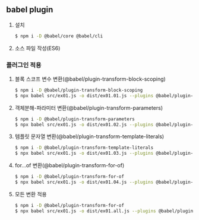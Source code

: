 ## babel plugin
1. 설치
   ```bash
   $ npm i -D @babel/core @babel/cli
   ```

2. 소스 파일 작성(ES6)

### 플러그인 적용
1. 블록 스코프 변수 변환(@babel/plugin-transform-block-scoping)

   ```bash
   $ npm i -D @babel/plugin-transform-block-scoping
   $ npx babel src/ex01.js -o dist/ex01.01.js --plugins @babel/plugin-transform-block-scoping
   ```

2. 객체분해-파라미터 변환(@babel/plugin-transform-parameters)

   ```bash
   $ npm i -D @babel/plugin-transform-parameters
   $ npx babel src/ex01.js -o dist/ex01.02.js --plugins @babel/plugin-transform-parameters
   ```

3. 템플릿 문자열 변환(@babel/plugin-transform-template-literals)

   ```bash
   $ npm i -D @babel/plugin-transform-template-literals
   $ npx babel src/ex01.js -o dist/ex01.03.js --plugins @babel/plugin-transform-template-literals
   ```

4. for...of 변환(@babel/plugin-transform-for-of)

   ```bash
   $ npm i -D @babel/plugin-transform-for-of
   $ npx babel src/ex01.js -o dist/ex01.04.js --plugins @babel/plugin-transform-for-of
   ```

5. 모든 변환 적용

   ```bash
   $ npm i -D @babel/plugin-transform-for-of
   $ npx babel src/ex01.js -o dist/ex01.all.js --plugins @babel/plugin-transform-block-scoping --plugins @babel/plugin-transform-parameters --plugins @babel/plugin-transform-template-literals --plugins @babel/plugin-transform-for-of
   ```
